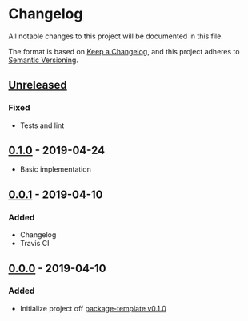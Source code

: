 # Changelog
All notable changes to this project will be documented in this file.

The format is based on [Keep a Changelog](https://keepachangelog.com/en/1.0.0/),
and this project adheres to [Semantic Versioning](https://semver.org/spec/v2.0.0.html).

## [Unreleased]
### Fixed
- Tests and lint

## [0.1.0] - 2019-04-24
- Basic implementation

## [0.0.1] - 2019-04-10
### Added
- Changelog
- Travis CI

## [0.0.0] - 2019-04-10
### Added
- Initialize project off [package-template v0.1.0](https://github.com/AckeeCZ/package-template/tree/v0.1.0)

[Unreleased]: https://github.com/AckeeCZ/configuru/compare/v0.1.0...HEAD
[0.1.0]: https://github.com/AckeeCZ/configuru/compare/v0.0.1...v0.1.0
[0.0.1]: https://github.com/AckeeCZ/configuru/compare/v0.0.0...v0.0.1
[0.0.0]: https://github.com/AckeeCZ/configuru/compare/ea0b2cd...v0.0.0

